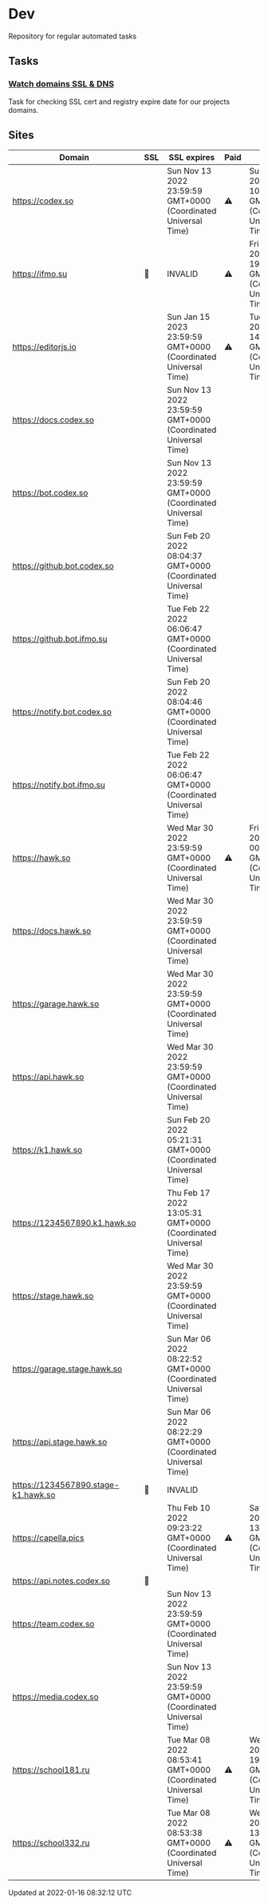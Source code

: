 # Dev

Repository for regular automated tasks

## Tasks

### [Watch domains SSL & DNS](.github/workflows/watch-domains-ssl-dns.yml)

Task for checking SSL cert and registry expire date for our projects domains.

## Sites

| Domain | SSL | SSL expires | Paid | Paid till |
| - | - | - | - | - |
| https://codex.so |  | Sun Nov 13 2022 23:59:59 GMT+0000 (Coordinated Universal Time) | ⚠️ | Sun Dec 18 2022 10:47:03 GMT+0000 (Coordinated Universal Time) |
| https://ifmo.su | 🧨 | INVALID | ⚠️ | Fri Mar 25 2022 19:00:16 GMT+0000 (Coordinated Universal Time) |
| https://editorjs.io |  | Sun Jan 15 2023 23:59:59 GMT+0000 (Coordinated Universal Time) | ⚠️ | Tue Oct 04 2022 14:59:28 GMT+0000 (Coordinated Universal Time) |
| https://docs.codex.so |  | Sun Nov 13 2022 23:59:59 GMT+0000 (Coordinated Universal Time) |  |  |
| https://bot.codex.so |  | Sun Nov 13 2022 23:59:59 GMT+0000 (Coordinated Universal Time) |  |  |
| https://github.bot.codex.so |  | Sun Feb 20 2022 08:04:37 GMT+0000 (Coordinated Universal Time) |  |  |
| https://github.bot.ifmo.su |  | Tue Feb 22 2022 06:06:47 GMT+0000 (Coordinated Universal Time) |  |  |
| https://notify.bot.codex.so |  | Sun Feb 20 2022 08:04:46 GMT+0000 (Coordinated Universal Time) |  |  |
| https://notify.bot.ifmo.su |  | Tue Feb 22 2022 06:06:47 GMT+0000 (Coordinated Universal Time) |  |  |
| https://hawk.so |  | Wed Mar 30 2022 23:59:59 GMT+0000 (Coordinated Universal Time) | ⚠️ | Fri Jun 17 2022 00:00:00 GMT+0000 (Coordinated Universal Time) |
| https://docs.hawk.so |  | Wed Mar 30 2022 23:59:59 GMT+0000 (Coordinated Universal Time) |  |  |
| https://garage.hawk.so |  | Wed Mar 30 2022 23:59:59 GMT+0000 (Coordinated Universal Time) |  |  |
| https://api.hawk.so |  | Wed Mar 30 2022 23:59:59 GMT+0000 (Coordinated Universal Time) |  |  |
| https://k1.hawk.so |  | Sun Feb 20 2022 05:21:31 GMT+0000 (Coordinated Universal Time) |  |  |
| https://1234567890.k1.hawk.so |  | Thu Feb 17 2022 13:05:31 GMT+0000 (Coordinated Universal Time) |  |  |
| https://stage.hawk.so |  | Wed Mar 30 2022 23:59:59 GMT+0000 (Coordinated Universal Time) |  |  |
| https://garage.stage.hawk.so |  | Sun Mar 06 2022 08:22:52 GMT+0000 (Coordinated Universal Time) |  |  |
| https://api.stage.hawk.so |  | Sun Mar 06 2022 08:22:29 GMT+0000 (Coordinated Universal Time) |  |  |
| https://1234567890.stage-k1.hawk.so | 🧨 | INVALID |  |  |
| https://capella.pics |  | Thu Feb 10 2022 09:23:22 GMT+0000 (Coordinated Universal Time) | ⚠️ | Sat Nov 26 2022 13:30:27 GMT+0000 (Coordinated Universal Time) |
| https://api.notes.codex.so | 🧨 |  |  |  |
| https://team.codex.so |  | Sun Nov 13 2022 23:59:59 GMT+0000 (Coordinated Universal Time) |  |  |
| https://media.codex.so |  | Sun Nov 13 2022 23:59:59 GMT+0000 (Coordinated Universal Time) |  |  |
| https://school181.ru |  | Tue Mar 08 2022 08:53:41 GMT+0000 (Coordinated Universal Time) | ⚠️ | Wed Sep 14 2022 19:12:44 GMT+0000 (Coordinated Universal Time) |
| https://school332.ru |  | Tue Mar 08 2022 08:53:38 GMT+0000 (Coordinated Universal Time) | ⚠️ | Wed Mar 01 2023 13:13:57 GMT+0000 (Coordinated Universal Time) |

Updated at 2022-01-16 08:32:12 UTC
